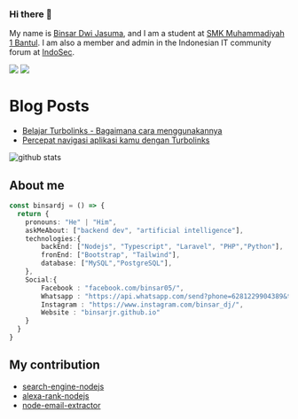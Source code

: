 ### Hi there 👋

My name is [Binsar Dwi Jasuma](https://github.com/binsarjr), and I am a student at [SMK Muhammadiyah 1 Bantul](http://smkmuh1bantul.sch.id/).
I am also a member and admin in the Indonesian IT community forum at [IndoSec](https://indosec.id/).

[![](https://img.shields.io/badge/Email-binsarjr121@gmail.com-red)](mailto:binsarjr121@gmail.com)
[![](https://img.shields.io/badge/Age-16-green)](mailto:binsarjr121@gmail.com)


# Blog Posts
<!-- BLOG-POST-LIST:START -->
- [Belajar Turbolinks - Bagaimana cara menggunakannya](https://binsarjr.github.io/turbolinks/belajar-turbolinks-bagaimana-cara-menggunakannya/)
- [Percepat navigasi aplikasi kamu dengan Turbolinks](https://binsarjr.github.io/turbolinks/percepat-navigasi-aplikasi-kamu-dengan-turbolinks/)
<!-- BLOG-POST-LIST:END -->


![github stats](https://github-readme-stats.vercel.app/api?username=binsarjr&show_icons=true)

## About me
```ts
const binsardj = () => {
  return {
    pronouns: "He" | "Him",
    askMeAbout: ["backend dev", "artificial intelligence"],
    technologies:{
        backEnd: ["Nodejs", "Typescript", "Laravel", "PHP","Python"],
        fronEnd: ["Bootstrap", "Tailwind"],
        database: ["MySQL","PostgreSQL"],
    },
    Social:{
        Facebook : "facebook.com/binsar05/",
        Whatsapp : "https://api.whatsapp.com/send?phone=6281229904389&text=Halo+Binsar",
        Instagram : "https://www.instagram.com/binsar_dj/",
        Website : "binsarjr.github.io"
    }
  }
}
```


## My contribution
* [search-engine-nodejs](https://github.com/binsarjr/search-engine-nodejs)
* [alexa-rank-nodejs](https://github.com/binsarjr/alexa-rank-nodejs)
* [node-email-extractor](https://github.com/binsarjr/node-email-extractor)
